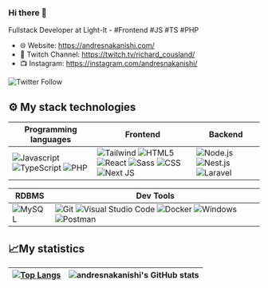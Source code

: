 ### Hi there 👋

Fullstack Developer at Light-It - #Frontend #JS #TS #PHP

- 🌐 Website: https://andresnakanishi.com/
- 🎥 Twitch Channel: https://twitch.tv/richard_cousland/
- 📺 Instagram: https://instagram.com/andresnakanishi/

<img alt="Twitter Follow" src="https://img.shields.io/twitter/follow/andresnakanishi?style=social">

## ⚙ My stack technologies
|Programming languages|Frontend|Backend|
|---|---|---|
| ![Javascript](https://img.shields.io/badge/JavaScript-F7DF1E?style=for-the-badge&logo=javascript&logoColor=black) ![TypeScript](https://img.shields.io/badge/typescript-%23007ACC.svg?style=for-the-badge&logo=typescript&logoColor=white) ![PHP](https://img.shields.io/badge/PHP-323330?style=for-the-badge&logo=php&logoColor=white) | ![Tailwind](https://img.shields.io/badge/Tailwind_CSS-38B2AC?style=for-the-badge&logo=tailwind-css&logoColor=white) ![HTML5](https://img.shields.io/badge/HTML5-E34F26?style=for-the-badge&logo=html5&logoColor=white) ![React](https://img.shields.io/badge/React-20232A?style=for-the-badge&logo=react&logoColor=61DAFB) ![Sass](https://img.shields.io/badge/Sass-CC6699?style=for-the-badge&logo=sass&logoColor=white) ![CSS](https://img.shields.io/badge/CSS3-1572B6?style=for-the-badge&logo=css3&logoColor=white) ![Next JS](https://img.shields.io/badge/Next-black?style=for-the-badge&logo=next.js&logoColor=white) | ![Node.js](https://img.shields.io/badge/Node.js-339933?style=for-the-badge&logo=nodedotjs&logoColor=white) ![Nest.js](https://img.shields.io/badge/Nest.js-FF0000?style=for-the-badge&logo=nestjs&logoColor=white) ![Laravel](https://img.shields.io/badge/Laravel-FFFFFF?style=for-the-badge&logo=laravel&logoColor=) |

|RDBMS|Dev Tools|
|---|---|
| ![MySQL](https://img.shields.io/badge/mysql-%2300f.svg?style=for-the-badge&logo=mysql&logoColor=white)| ![Git](https://img.shields.io/badge/GIT-E44C30?style=for-the-badge&logo=git&logoColor=white) ![Visual Studio Code](https://img.shields.io/badge/Visual%20Studio%20Code-0078d7.svg?style=for-the-badge&logo=visual-studio-code&logoColor=white) ![Docker](https://img.shields.io/badge/Docker-2CA5E0?style=for-the-badge&logo=docker&logoColor=white) ![Windows](https://img.shields.io/badge/Windows-0078d7?style=for-the-badge&logo=windows&logoColor=white)![Postman](https://img.shields.io/badge/Insomnia-E44C30?style=for-the-badge&logo=postman&logoColor=white) |

## 📈My statistics
|[![Top Langs](https://github-readme-stats.vercel.app/api/top-langs/?username=andresnakanishi&show_icons=true&theme=city_lights)](https://github.com/andresnakanishi/github-readme-stats)|![andresnakanishi's GitHub stats](https://github-readme-stats.vercel.app/api?username=andresnakanishi&show_icons=true&theme=city_lights)|
|---|---|
